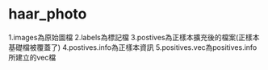 # haar_photo
1.images為原始圖檔 2.labels為標記檔 3.postives為正樣本擴充後的檔案(正樣本基礎檔被覆蓋了) 4.postives.info為正樣本資訊 5.positives.vec為positives.info所建立的vec檔
